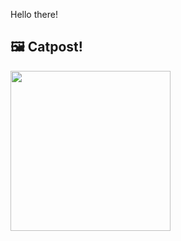 Hello there!



## 🖼️ Catpost!

<sub>
    <img src="https://cdn2.thecatapi.com/images/cjg.jpg" height="256">
</sub>

